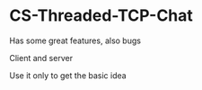 # CS-Threaded-TCP-Chat
Has some great features, also bugs

Client and server

Use it only to get the basic idea
